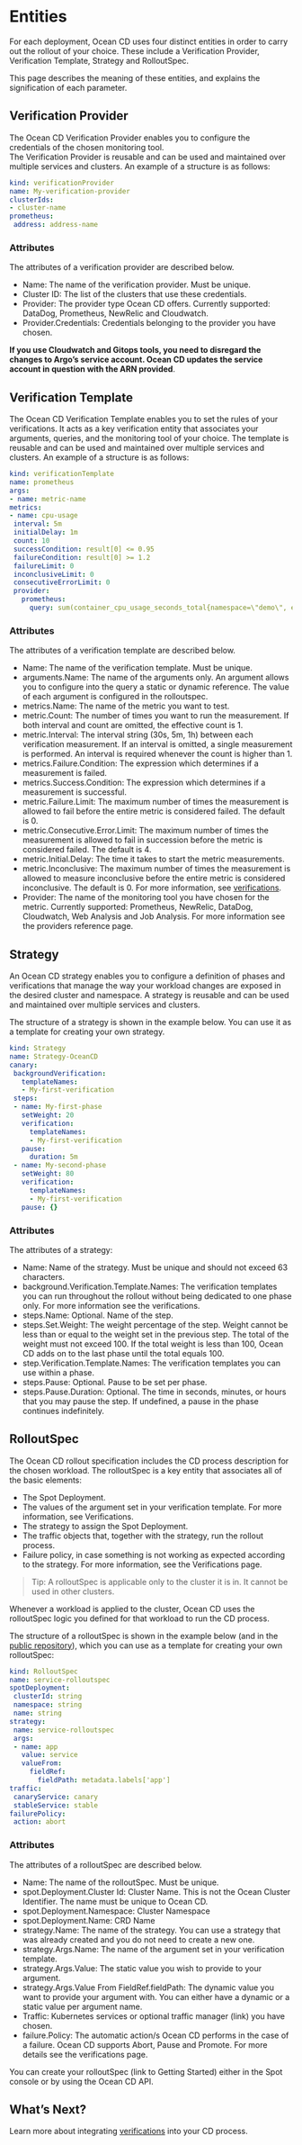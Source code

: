 # Entities

For each deployment, Ocean CD uses four distinct entities in order to carry out the rollout of your choice. These include a Verification Provider, Verification Template, Strategy and RolloutSpec.  

This page describes the meaning of these entities, and explains the signification of each parameter.

## Verification Provider  

The Ocean CD Verification Provider enables you to configure the credentials of the chosen monitoring tool.  
The Verification Provider is reusable and can be used and maintained over multiple services and clusters. An example of a structure is as follows:  

```YAML
kind: verificationProvider
name: My-verification-provider
clusterIds:
- cluster-name
prometheus:
 address: address-name
```

### Attributes

The attributes of a verification provider are described below.

* Name: The name of the verification provider. Must be unique.
* Cluster ID: The list of the clusters that use these credentials.
* Provider: The provider type Ocean CD offers. Currently supported: DataDog, Prometheus, NewRelic and Cloudwatch.
* Provider.Credentials: Credentials belonging to the provider you have chosen.

**If you use Cloudwatch and Gitops tools, you need to disregard the changes to Argo’s service account. Ocean CD updates the service account in question with the ARN provided**.

## Verification Template   

The Ocean CD Verification Template enables you to set the rules of your verifications. It acts as a key verification entity that associates your arguments, queries, and the monitoring tool of your choice. The template is reusable and can be used and maintained over multiple services and clusters. An example of a structure is as follows:

```yaml
kind: verificationTemplate
name: prometheus
args:
- name: metric-name
metrics:
- name: cpu-usage
 interval: 5m
 initialDelay: 1m
 count: 10
 successCondition: result[0] <= 0.95
 failureCondition: result[0] >= 1.2
 failureLimit: 0
 inconclusiveLimit: 0
 consecutiveErrorLimit: 0
 provider:
   prometheus:
     query: sum(container_cpu_usage_seconds_total{namespace=\"demo\", endpoint=\"{{args.metric-name}}\"})
```

### Attributes
The attributes of a verification template are described below.

* Name: The name of the verification template. Must be unique.
* arguments.Name: The name of the arguments only. An argument allows you to configure into the query a static or dynamic reference. The value of each argument is configured in the rolloutspec.  
* metrics.Name: The name of the metric you want to test.
* metric.Count: The number of times you want to run the measurement. If both interval and count are omitted, the effective count is 1.  
* metric.Interval: The interval string (30s, 5m, 1h) between each verification measurement. If an interval is omitted, a single measurement is performed. An interval is required whenever the count is higher than 1.  
* metrics.Failure.Condition: The expression which determines if a measurement is failed.
* metrics.Success.Condition: The expression which determines if a measurement is successful.  
* metric.Failure.Limit: The maximum number of times the measurement is allowed to fail before the entire metric is considered failed. The default is 0.  
* metric.Consecutive.Error.Limit: The maximum number of times the measurement is allowed to fail in succession before the metric is considered failed. The default is 4.
* metric.Initial.Delay: The time it takes to start the metric measurements.
* metric.Inconclusive: The maximum number of times the measurement is allowed to measure inconclusive before the entire metric is considered inconclusive. The default is 0. For more information, see [verifications](ocean-cd/concepts-features/verifications).
* Provider: The name of the monitoring tool you have chosen for the metric. Currently supported: Prometheus, NewRelic, DataDog, Cloudwatch, Web Analysis and Job Analysis. For more information see the providers reference page.

## Strategy

An Ocean CD strategy enables you to configure a definition of phases and verifications that manage the way your workload changes are exposed in the desired cluster and namespace. A strategy is reusable and can be used and maintained over multiple services and clusters.

The structure of a strategy is shown in the example below. You can use it as a template for creating your own strategy.   

```yaml
kind: Strategy
name: Strategy-OceanCD
canary:
 backgroundVerification:
   templateNames:
   - My-first-verification
 steps:
 - name: My-first-phase
   setWeight: 20
   verification:
     templateNames:
     - My-first-verification
   pause:
     duration: 5m
 - name: My-second-phase
   setWeight: 80
   verification:
     templateNames:
     - My-first-verification
   pause: {}
```

### Attributes

The attributes of a strategy:

* Name: Name of the strategy. Must be unique and should not exceed 63 characters.
* background.Verification.Template.Names: The verification templates you can run throughout the rollout without being dedicated to one phase only. For more information see the verifications.
* steps.Name: Optional. Name of the step.
* steps.Set.Weight: The weight percentage of the step. Weight cannot be less than or equal to the weight set in the previous step. The total of the weight must not exceed 100. If the total weight is less than 100, Ocean CD adds on to the last phase until the total equals 100.  
* step.Verification.Template.Names: The verification templates you can use within a phase.
* steps.Pause: Optional. Pause to be set per phase.
* steps.Pause.Duration: Optional. The time in seconds, minutes, or hours that you may pause the step. If undefined, a pause in the phase continues indefinitely.

## RolloutSpec

The Ocean CD rollout specification includes the CD process description for the chosen workload. The rolloutSpec is a key entity that associates all of the basic elements:

* The Spot Deployment.
* The values of the argument set in your verification template. For more information, see Verifications.
* The strategy to assign the Spot Deployment.
* The traffic objects that, together with the strategy, run the rollout process.
* Failure policy, in case something is not working as expected according to the strategy. For more information, see the Verifications page.

> Tip: A rolloutSpec is applicable only to the cluster it is in. It cannot be used in other clusters.

Whenever a workload is applied to the cluster, Ocean CD uses the rolloutSpec logic you defined for that workload to run the CD process.  

The structure of a rolloutSpec is shown in the example below (and in the [public repository](https://github.com/spotinst/spot-oceancd-releases/tree/main/Quick%20Start%20%26%20Examples)), which you
can use as a template for creating your own rolloutSpec:

```yaml
kind: RolloutSpec
name: service-rolloutspec
spotDeployment:
 clusterId: string
 namespace: string
 name: string
strategy:
 name: service-rolloutspec
 args:
 - name: app
   value: service
   valueFrom:
     fieldRef:
       fieldPath: metadata.labels['app']
traffic:
 canaryService: canary
 stableService: stable
failurePolicy:
 action: abort
```

### Attributes

The attributes of a rolloutSpec are described below.

* Name: The name of the rolloutSpec. Must be unique.
* spot.Deployment.Cluster Id: Cluster Name. This is not the Ocean Cluster Identifier. The name must be unique to Ocean CD.
* spot.Deployment.Namespace: Cluster Namespace
* spot.Deployment.Name: CRD Name
* strategy.Name: The name of the strategy. You can use a strategy that was already created and you do not need to create a new one.
* strategy.Args.Name: The name of the argument set in your verification template.
* strategy.Args.Value: The static value you wish to provide to your argument.
* strategy.Args.Value From FieldRef.fieldPath: The dynamic value you want to provide your argument with. You can either have a dynamic or a static value per argument name.  
* Traffic: Kubernetes services or optional traffic manager (link) you have chosen.  
* failure.Policy: The automatic action/s Ocean CD performs in the case of a failure. Ocean CD supports Abort, Pause and Promote. For more details see the verifications page.

You can create your rolloutSpec (link to Getting Started) either in the Spot console or by using the Ocean CD API.

## What’s Next?

Learn more about integrating [verifications](ocean-cd/concepts-features/verifications) into your CD process.
